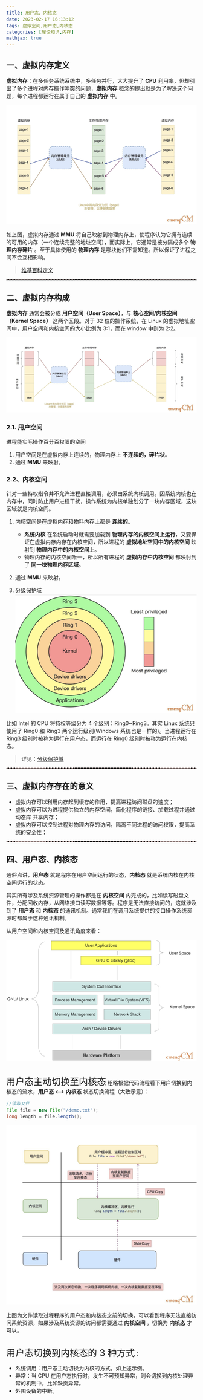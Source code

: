 ```yaml
---
title: 用户态、内核态
date: 2023-02-17 16:13:12
tags: 虚拟空间,用户态,内核态
categories: [理论知识,内存]
mathjax: true
---
```


## 一、虚拟内存定义

**虚拟内存**：在多任务系统系统中，多任务并行，大大提升了 **CPU** 利用率，但却引出了多个进程对内存操作冲突的问题，**虚拟内存** 概念的提出就是为了解决这个问题，每个进程都运行在属于自己的 **虚拟内存** 中。

![虚拟内存页表映射物理内存][虚拟内存页表映射物理内存]

如上图，虚拟内存通过 **MMU** 将自己映射到物理内存上，使程序认为它拥有连续的可用的内存（一个连续完整的地址空间），而实际上，它通常是被分隔成多个 **物理内存碎片** 。至于具体使用的 **物理内存** 是哪块他们不需知道。所以保证了进程之间不会互相影响。

>[维基百科定义](https://zh.wikipedia.org/wiki/%E8%99%9A%E6%8B%9F%E5%86%85%E5%AD%98)

<hr class="dotted">

## 二、虚拟内存构成

**虚拟内存** 通常会被分成 **用户空间（User Space）**，与 **核心空间/内核空间（Kernel Space）** 这两个区段。对于 32 位的操作系统，在 Linux 的虚拟地址空间中，用户空间和内核空间的大小比例为 3:1，而在 window 中则为 2:2。

![虚拟内存结构][虚拟内存结构]

### 2.1. 用户空间
进程能实际操作百分百权限的空间
1. 用户空间是在虚拟内存上连续的，物理内存上 **不连续的，碎片状**。
2. 通过 **MMU** 来映射。

### 2.2、内核空间
针对一些特权指令并不允许进程直接调用，必须由系统内核调用。因系统内核也在内存中，同时防止用户进程干扰，操作系统为内核单独划分了一块内存区域，这块区域就是内核空间。

1. 内核空间是在虚拟内存和物料内存上都是 **连续的**。
    * **系统内核** 在系统启动时就需要加载到 **物理内存的内核空间上运行**，又要保证在虚拟内存内存在内核空间，所以进程的 **虚拟地址空间中的内核空间** 映射到 **物理内存中的内核空间**上。
    * 物理内存的内核空间唯一，所以所有进程的 **虚拟内存中内核空间** 都映射到了 **同一块物理内存区域**。

2. 通过 **MMU** 来映射。

3. 分级保护域
![分级保护域][priv_rings]

比如 Intel 的 CPU 将特权等级分为 4 个级别：Ring0~Ring3。其实 Linux 系统只使用了 Ring0 和 Ring3 两个运行级别(Windows 系统也是一样的)。当进程运行在 Ring3 级别时被称为运行在用户态，而运行在 Ring0 级别时被称为运行在内核态。

>详见：[分级保护域](https://zh.wikipedia.org/wiki/%E5%88%86%E7%BA%A7%E4%BF%9D%E6%8A%A4%E5%9F%9F)

<hr class="dotted">

## 三、虚拟内存存在的意义

* 虚拟内存可以利用内存起到缓存的作用，提高进程访问磁盘的速度；
* 虚拟内存可以为进程提供独立的内存空间，简化程序的链接、加载过程并通过动态库 共享内存；
* 虚拟内存可以控制进程对物理内存的访问，隔离不同进程的访问权限，提高系统的安全性；


<hr class="dotted">

## 四、用户态、内核态
通俗点讲，**用户态** 就是程序在用户空间运行的状态，**内核态** 就是系统内核在内核空间运行的状态。

其实所有涉及系统资源管理的操作都是在 **内核空间** 内完成的，比如读写磁盘文件，分配回收内存，从网络接口读写数据等等。程序是无法直接访问的，这就涉及到了 **用户态** 和 **内核态** 的通讯机制。通常我们在调用系统提供的接口操作系统资源时都属于这种通讯机制。

从用户空间和内核空间及通讯角度来看：

![虚拟内存结构（ps：图片来源于网络）][虚拟内存结构2]

<br><font size=5>用户态主动切换至内核态</font>
粗略根据代码流程看下用户切换到内核态的流水，**用户态 <—> 内核态** 状态切换流程（大致示意）：
```java
//读取文件
File file = new File("/demo.txt");
long length = file.length();
```
![用户态主动切换到内核态][file_read]

上图为文件读取过程程序的用户态和内核态之前的切换，可以看到程序无法直接访问系统资源，如果涉及系统资源的访问都需要通过 **内核空间** ，切换为 **内核态** 才可以。

<br><font size=5> 用户态切换到内核态的 3 种方式</font>：
* 系统调用：用户态主动切换为内核的方式，如上述示例。
* 异常：当 CPU 在用户态执行时，发生不可预知异常，则会切换到内核处理异常的机制中，比如缺页异常。
* 外围设备的中断。












<style>
.dotted {
    border-top: 2px dotted #eed5d2;
}
</style>

[虚拟内存结构]: https://raw.githubusercontent.com/cmeng-CM/image-hosting/master/img/theoretical_knowledge/虚拟内存结构.jpg
[虚拟内存页表映射物理内存]: https://raw.githubusercontent.com/cmeng-CM/image-hosting/master/img/theoretical_knowledge/虚拟内存页表映射物理内存.jpg

[priv_rings]: https://raw.githubusercontent.com/cmeng-CM/image-hosting/master/img/theoretical_knowledge/priv_rings.jpg

[虚拟内存结构2]: https://raw.githubusercontent.com/cmeng-CM/image-hosting/master/img/theoretical_knowledge/虚拟内存结构2.png

[file_read]: https://raw.githubusercontent.com/cmeng-CM/image-hosting/master/img/theoretical_knowledge/file_read.jpg